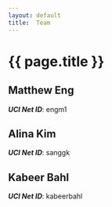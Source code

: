 ```yaml
---
layout: default
title:  Team
---
```


# {{ page.title }}


## Matthew Eng
***UCI Net ID***: engm1

## Alina Kim
***UCI Net ID***: sanggk

## Kabeer Bahl
***UCI Net ID***: kabeerbahl
